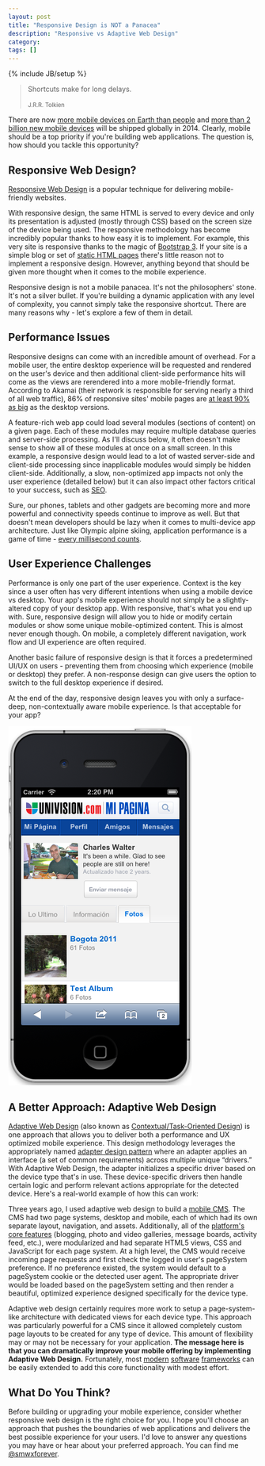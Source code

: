 ```yaml
---
layout: post
title: "Responsive Design is NOT a Panacea"
description: "Responsive vs Adaptive Web Design"
category: 
tags: []
---
```

{% include JB/setup %}

<blockquote>
	<p>Shortcuts make for long delays.</p>
	<small>J.R.R. Tolkien</small>
</blockquote>

There are now [more mobile devices on Earth than people](http://www.digitalbuzzblog.com/infographic-2013-mobile-growth-statistics/) and [more than 2 billion new mobile devices](http://www.digitalbuzzblog.com/infographic-2013-mobile-growth-statistics/) will be shipped globally in 2014. Clearly, mobile should be a top priority if you're building web applications. The question is, how should you tackle this opportunity?

Responsive Web Design?
----------------------
[Responsive Web Design](http://alistapart.com/article/responsive-web-design) is a popular technique for delivering mobile-friendly websites.

With responsive design, the same HTML is served to every device and only its presentation is adjusted (mostly through CSS) based on the screen size of the device being used. The responsive methodology has become incredibly popular thanks to how easy it is to implement. For example, this very site is responsive thanks to the magic of [Bootstrap 3](http://getbootstrap.com). If your site is a simple blog or set of [static HTML pages](http://pages.github.com) there's little reason not to implement a responsive design. However, anything beyond that should be given more thought when it comes to the mobile experience.

Responsive design is not a mobile panacea. It's not the philosophers' stone. It's not a silver bullet. If you're building a dynamic application with any level of complexity, you cannot simply take the responsive shortcut. There are many reasons why - let's explore a few of them in detail.


Performance Issues
------------------
Responsive designs can come with an incredible amount of overhead. For a mobile user, the entire desktop experience will be requested and rendered on the user's device and then additional client-side performance hits will come as the views are rerendered into a more mobile-friendly format. According to Akamai (their network is responsible for serving nearly a third of all web traffic), 86% of responsive sites' mobile pages are [at least 90% as big](http://www.slideshare.net/slideshow/embed_code/12557720?startSlide=32) as the desktop versions.

A feature-rich web app could load several modules (sections of content) on a given page. Each of these modules may require multiple database queries and server-side processing. As I'll discuss below, it often doesn't make sense to show all of these modules at once on a small screen. In this example, a responsive design would lead to a lot of wasted server-side and client-side processing since inapplicable modules would simply be hidden client-side. Additionally, a slow, non-optimized app impacts not only the user experience (detailed below) but it can also impact other factors critical to your success, such as [SEO](http://googlewebmastercentral.blogspot.com/2010/04/using-site-speed-in-web-search-ranking.html).

Sure, our phones, tablets and other gadgets are becoming more and more powerful and connectivity speeds continue to improve as well. But that doesn't mean developers should be lazy when it comes to multi-device app architecture. Just like Olympic alpine skiing, application performance is a game of time - [every millisecond counts](http://blog.kissmetrics.com/speed-is-a-killer).


User Experience Challenges
--------------------------
Performance is only one part of the user experience. Context is the key since a user often has very different intentions when using a mobile device vs desktop. Your app's mobile experience should not simply be a slightly-altered copy of your desktop app. With responsive, that's what you end up with. Sure, responsive design will allow you to hide or modify certain modules or show some unique mobile-optimized content. This is almost never enough though. On mobile, a completely different navigation, work flow and UI experience are often required.

Another basic failure of responsive design is that it forces a predetermined UI/UX on users - preventing them from choosing which experience (mobile or desktop) they prefer. A non-response design can give users the option to switch to the full desktop experience if desired.

At the end of the day, responsive design leaves you with only a surface-deep, non-contextually aware mobile experience. Is that acceptable for your app?


<img class="pull-right post-image" src="/assets/images/projects/socialcoremobile1.png" alt="Univision's 2011 MiPagina Mobile Web App" />

A Better Approach: Adaptive Web Design
--------------------------------------
[Adaptive Web Design](http://www.techrepublic.com/blog/web-designer/what-is-the-difference-between-responsive-vs-adaptive-web-design) (also known as [Contextual/Task-Oriented Design](http://searchenginewatch.com/article/2331203/Responsive-Design-vs.-Task-Oriented-UX-Design)) is one approach that allows you to deliver both a performance and UX optimized mobile experience. This design methodology leverages the appropriately named [adapter design pattern](http://en.wikipedia.org/wiki/Adapter_pattern) where an adapter applies an interface (a set of common requirements) across multiple unique “drivers.” With Adaptive Web Design, the adapter initializes a specific driver based on the device type that's in use. These device-specific drivers then handle certain logic and perform relevant actions appropriate for the detected device. Here's a real-world example of how this can work:

Three years ago, I used adaptive web design to build a [mobile CMS](/projects.html#socialcore-mobile). The CMS had two page systems, desktop and mobile, each of which had its own separate layout, navigation, and assets. Additionally, all of the [platform's core features](/projects.html#socialcore) (blogging, photo and video galleries, message boards, activity feed, etc.), were modularized and had separate HTML5 views, CSS and JavaScript for each page system. At a high level, the CMS would receive incoming page requests and first check the logged in user's pageSystem preference. If no preference existed, the system would default to a pageSystem cookie or the detected user agent. The appropriate driver would be loaded based on the pageSystem setting and then render a beautiful, optimized experience designed specifically for the device type.

Adaptive web design certainly requires more work to setup a page-system-like architecture with dedicated views for each device type. This approach was particularly powerful for a CMS since it allowed completely custom page layouts to be created for any type of device. This amount of flexibility may or may not be necessary for your application. __The message here is that you can dramatically improve your mobile offering by implementing Adaptive Web Design.__ Fortunately, most [modern](http://fuelphp.com) [software](http://laravel.com) [frameworks](http://rubyonrails.org) can be easily extended to add this core functionality with modest effort.


What Do You Think?
---------------------------
Before building or upgrading your mobile experience, consider whether responsive web design is the right choice for you. I hope you'll choose an approach that pushes the boundaries of web applications and delivers the best possible experience for your users. I'd love to answer any questions you may have or hear about your preferred approach. You can find me [@smwxforever](http://twitter.com/smwrxforever).

